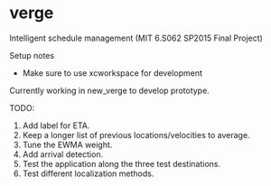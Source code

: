 # verge
Intelligent schedule management (MIT 6.S062 SP2015 Final Project)

Setup notes
 - Make sure to use xcworkspace for development

Currently working in new_verge to develop prototype.

TODO:
1. Add label for ETA.
2. Keep a longer list of previous locations/velocities to average.
3. Tune the EWMA weight.
4. Add arrival detection.
5. Test the application along the three test destinations.
6. Test different localization methods.
